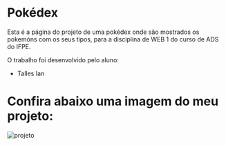 # Pokédex

Esta é a página do projeto de uma pokédex onde são mostrados os pokemóns com os seus tipos, para a disciplina de WEB 1 do curso de ADS do IFPE.

O trabalho foi desenvolvido pelo aluno:

  * Talles Ian
  
 
# Confira abaixo uma imagem do meu projeto:
 
 

![projeto](https://user-images.githubusercontent.com/71418062/125025419-04130a80-e059-11eb-9f59-1b8eaa80a970.png)

 
 
  

